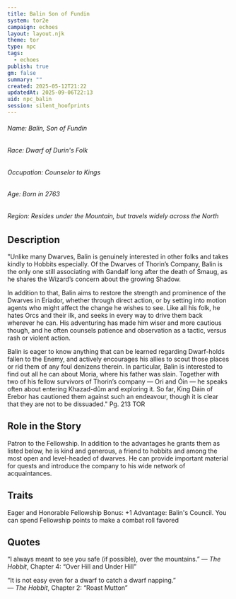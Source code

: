 ```yaml
---
title: Balin Son of Fundin
system: tor2e
campaign: echoes
layout: layout.njk
theme: tor
type: npc
tags:
  - echoes
publish: true
gm: false
summary: ""
created: 2025-05-12T21:22
updatedAt: 2025-09-06T22:13
uid: npc_balin
session: silent_hoofprints
---
```

###### Name: Balin, Son of Fundin
###### Race: Dwarf of Durin's Folk
###### Occupation: Counselor to Kings
###### Age: Born in 2763
###### Region: Resides under the Mountain, but travels widely across the North

## Description
"Unlike many Dwarves, Balin is genuinely interested in other folks and takes kindly to Hobbits especially. Of the Dwarves of Thorin’s Company, Balin is the only one still associating with Gandalf long after the death of Smaug, as he shares the Wizard’s concern about the growing Shadow.

In addition to that, Balin aims to restore the strength and prominence of the Dwarves in Eriador, whether through direct action, or by setting into motion agents who might affect the change he wishes to see. Like all his folk, he hates Orcs and their ilk, and seeks in every way
to drive them back wherever he can. His adventuring has made him wiser and more cautious though, and he often counsels patience and observation as a tactic, versus rash or violent action.

Balin is eager to know anything that can be learned regarding Dwarf-holds fallen to the Enemy, and actively encourages his allies to scout those places or rid them of any foul denizens therein. In particular, Balin is interested to find out all he can about Moria, where his father was slain. Together with two of his fellow survivors of Thorin’s company — Ori and Óin — he speaks often about entering Khazad-dûm and exploring it. So far, King Dáin of Erebor has cautioned them against such an endeavour, though it is clear that they are not to be dissuaded." Pg. 213 TOR
## Role in the Story
Patron to the Fellowship. In addition to the advantages he grants them as listed below, he is kind and generous, a friend to hobbits and among the most open and level-headed of dwarves. He can provide important material for quests and introduce the company to his wide network of acquaintances.
## Traits
Eager and Honorable
Fellowship Bonus: +1
Advantage: Balin's Council. You can spend Fellowship points to make a combat roll favored
## Quotes
“I always meant to see you safe (if possible), over the mountains.” 
— _The Hobbit_, Chapter 4: “Over Hill and Under Hill”

“It is not easy even for a dwarf to catch a dwarf napping.”  
— _The Hobbit_, Chapter 2: “Roast Mutton”